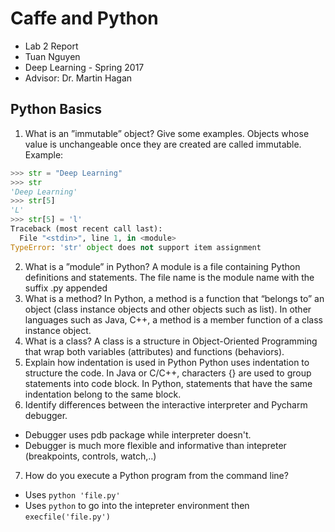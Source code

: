 # Caffe and Python 
* Lab 2 Report
* Tuan Nguyen
* Deep Learning - Spring 2017
* Advisor: Dr. Martin Hagan

## Python Basics
1. What is an ”immutable” object? Give some examples.
  Objects whose value is unchangeable once they are created are called immutable. Example:

  ```python
  >>> str = "Deep Learning"
  >>> str
  'Deep Learning'
  >>> str[5]
  'L'
  >>> str[5] = 'l'
  Traceback (most recent call last):
    File "<stdin>", line 1, in <module>
  TypeError: 'str' object does not support item assignment
  ```

2. What is a ”module” in Python?
A module is a file containing Python definitions and statements. The file name is the module name with the suffix .py appended
3. What is a method?
In Python, a method is a function that “belongs to” an object (class instance objects and other objects such as list). In other languages such as Java, C++, a method is a member function of a class instance object.
4. What is a class?
A class is a structure in Object-Oriented Programming that wrap both variables (attributes) and functions (behaviors). 
5. Explain how indentation is used in Python
Python uses indentation to structure the code. In Java or C/C++, characters {} are used to group statements into code block. In Python, statements that have the same indentation belong to the same block. 
6. Identify differences between the interactive interpreter and Pycharm debugger.
 * Debugger uses pdb package while interpreter doesn't. 
 * Debugger is much more flexible and informative than intepreter (breakpoints, controls, watch,..)
7. How do you execute a Python program from the command line?
 * Uses `python 'file.py'`
 * Uses `python` to go into the intepreter environment then `execfile('file.py')`
